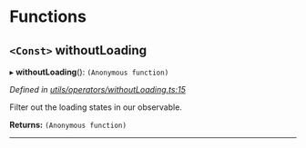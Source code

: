 

# Functions

<a id="withoutloading"></a>

## `<Const>` withoutLoading

▸ **withoutLoading**(): `(Anonymous function)`

*Defined in [utils/operators/withoutLoading.ts:15](https://github.com/paritytech/js-libs/blob/397e610/packages/light.js/src/utils/operators/withoutLoading.ts#L15)*

Filter out the loading states in our observable.

**Returns:** `(Anonymous function)`

___

